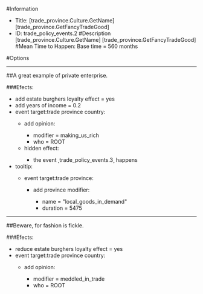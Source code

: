 #Information
 - Title: [trade_province.Culture.GetName] [trade_province.GetFancyTradeGood]
 - ID: trade_policy_events.2
#Description
[trade_province.Culture.GetName] [trade_province.GetFancyTradeGood]
#Mean Time to Happen:
Base time = 560 months

#Options

___
##A great example of private enterprise.

###Efects:<ul><li>add estate burghers loyalty effect = yes</li><li>add years of income = 0.2</li><li>event target:trade province country:</li><ul><li>add opinion:</li><ul><li>modifier = making_us_rich</li><li>who = ROOT</li></ul><li>hidden effect:</li><ul><li>the event ˻trade_policy_events.3˼ happens</li></ul></ul><li>tooltip:</li><ul><li>event target:trade province:</li><ul><li>add province modifier:</li><ul><li>name = "local_goods_in_demand"</li><li>duration = 5475</li></ul></ul></ul></ul>

___
##Beware, for fashion is fickle.

###Efects:<ul><li>reduce estate burghers loyalty effect = yes</li><li>event target:trade province country:</li><ul><li>add opinion:</li><ul><li>modifier = meddled_in_trade</li><li>who = ROOT</li></ul></ul></ul>
